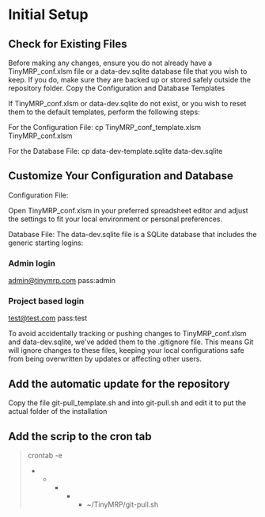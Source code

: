 # Initial Setup

## Check for Existing Files
 
Before making any changes, ensure you do not already have a TinyMRP_conf.xlsm file or a data-dev.sqlite database file that you wish to keep. If you do, make sure they are backed up or stored safely outside the repository folder.
Copy the Configuration and Database Templates

If TinyMRP_conf.xlsm or data-dev.sqlite do not exist, or you wish to reset them to the default templates, perform the following steps:

For the Configuration File:
cp TinyMRP_conf_template.xlsm TinyMRP_conf.xlsm

For the Database File:
cp data-dev-template.sqlite data-dev.sqlite

## Customize Your Configuration and Database
Configuration File:

Open TinyMRP_conf.xlsm in your preferred spreadsheet editor and adjust the settings to fit your local environment or personal preferences.

Database File:
The data-dev.sqlite file is a SQLite database that includes the generic starting logins:

### Admin login
admin@tinymrp.com pass:admin
### Project based login
test@test.com pass:test

To avoid accidentally tracking or pushing changes to TinyMRP_conf.xlsm and data-dev.sqlite, we've added them to the .gitignore file. This means Git will ignore changes to these files, keeping your local configurations safe from being overwritten by updates or affecting other users.

## Add the automatic update for the repository
Copy the file git-pull_template.sh and into git-pull.sh and edit it to put the actual folder of the installation

## Add the scrip to the cron tab

>crontab -e
> * * * * *   ~/TinyMRP/git-pull.sh



